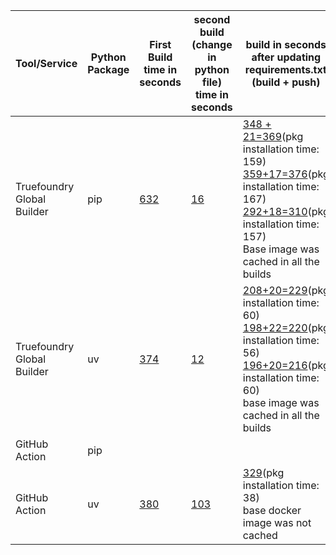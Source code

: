 | Tool/Service              | Python Package | First Build time in seconds                 | second build (change in python file) time in seconds          | build in seconds after updating requirements.txt (build + push) | 
|---------------------------|----------------|---------------------------------------------|---------------------------------------------------------------|-----------------------------------------------------------------|
| Truefoundry Global Builder | pip           | [632](https://internal.truefoundry.cloud/deployments/cm3dyzu1xjwcw01w98sesga4d?tab=deployments&logs=cm3dyzu24jwcx01w9cd6pcabf)      |  [16](https://internal.truefoundry.cloud/deployments/cm3dyzu1xjwcw01w98sesga4d?tab=deployments&logs=cm3e1h6pqnr9001vugb0h3zqb) | [348 + 21=369](https://internal.devtest.truefoundry.tech/deployments/cm3ebuxdh0eea01ux6wi66zu0?tab=deployments&logs=cm3ehaiav0bai01pvhwqd69wh)(pkg installation time: 159) <br> [359+17=376](https://internal.devtest.truefoundry.tech/deployments/cm3ebuxdh0eea01ux6wi66zu0?tab=deployments&logs=cm3fc8b1v0or801pfbuyph6sr)(pkg installation time: 167)<br>[292+18=310](https://internal.devtest.truefoundry.tech/deployments/cm3ebuxdh0eea01ux6wi66zu0?tab=deployments&logs=cm3ffdpuk027e01sj7p710a8i)(pkg installation time: 157)<br> Base image was cached in all the builds |
| Truefoundry Global Builder | uv            | [374](https://internal.truefoundry.cloud/deployments/cm3dz14itm36101vubcqghdi0?tab=deployments&logs=cm3dz14izm36201vu5u08hdxz)     |    [12](https://internal.truefoundry.cloud/deployments/cm3dz14itm36101vubcqghdi0?tab=deployments&logs=cm3e1heznnrcn01vu0k62999c)   | [208+20=229](https://internal.devtest.truefoundry.tech/deployments/cm3ebln930do201ux9nqe3p5w?tab=deployments&logs=cm3eh2zmy0aqc01pv2d4ieylb)(pkg installation time: 60) <br> [198+22=220](https://internal.devtest.truefoundry.tech/deployments/cm3ebln930do201ux9nqe3p5w?tab=deployments&logs=cm3eif24x02qq01sn3i1a2wzd)(pkg installation time: 56) <br> [196+20=216](https://internal.devtest.truefoundry.tech/deployments/cm3ebln930do201ux9nqe3p5w?tab=deployments&logs=cm3eipf5e03td01v732d05m4j)(pkg installation time: 60) <br> base image was cached in all the builds|
| GitHub Action              | pip            |       | | 
| GitHub Action              | uv            | [380](https://github.com/truefoundry/docker-build-test/actions/runs/11791403012/job/32843362473)      | [103](https://github.com/truefoundry/docker-build-test/actions/runs/11791561588/job/32843775583) | [329](https://github.com/truefoundry/docker-build-test/actions/runs/11792496109/job/32846253626)(pkg installation time: 38)<br>base docker image was not cached

